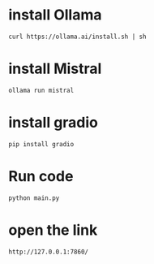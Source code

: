 
# install Ollama
```
curl https://ollama.ai/install.sh | sh
```
# install Mistral
```
ollama run mistral
```
# install gradio 

```
pip install gradio
```
# Run code 
```
python main.py
```

# open the link 
```
http://127.0.0.1:7860/
```
